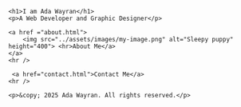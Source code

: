 
    <h1>I am Ada Wayran</h1>
    <p>A Web Developer and Graphic Designer</p>
    
<!-- Add an image of yourself that links to the about page -->
    <a href ="about.html">
        <img src="../assets/images/my-image.png" alt="Sleepy puppy" height="400"> <hr>About Me</a>
    </a>
    <hr />
<!-- Add a link to your contact me page here -->
     <a href="contact.html">Contact Me</a>
    <hr /> 

    <p>&copy; 2025 Ada Wayran. All rights reserved.</p>
